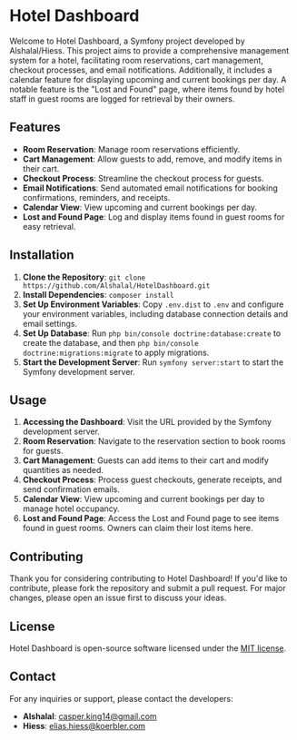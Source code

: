 # Hotel Dashboard

Welcome to Hotel Dashboard, a Symfony project developed by Alshalal/Hiess. This project aims to provide a comprehensive management system for a hotel, facilitating room reservations, cart management, checkout processes, and email notifications. Additionally, it includes a calendar feature for displaying upcoming and current bookings per day. A notable feature is the "Lost and Found" page, where items found by hotel staff in guest rooms are logged for retrieval by their owners.

## Features

- **Room Reservation**: Manage room reservations efficiently.
- **Cart Management**: Allow guests to add, remove, and modify items in their cart.
- **Checkout Process**: Streamline the checkout process for guests.
- **Email Notifications**: Send automated email notifications for booking confirmations, reminders, and receipts.
- **Calendar View**: View upcoming and current bookings per day.
- **Lost and Found Page**: Log and display items found in guest rooms for easy retrieval.

## Installation

1. **Clone the Repository**: `git clone https://github.com/Alshalal/HotelDashboard.git`
2. **Install Dependencies**: `composer install`
3. **Set Up Environment Variables**: Copy `.env.dist` to `.env` and configure your environment variables, including database connection details and email settings.
4. **Set Up Database**: Run `php bin/console doctrine:database:create` to create the database, and then `php bin/console doctrine:migrations:migrate` to apply migrations.
5. **Start the Development Server**: Run `symfony server:start` to start the Symfony development server.

## Usage

1. **Accessing the Dashboard**: Visit the URL provided by the Symfony development server.
2. **Room Reservation**: Navigate to the reservation section to book rooms for guests.
3. **Cart Management**: Guests can add items to their cart and modify quantities as needed.
4. **Checkout Process**: Process guest checkouts, generate receipts, and send confirmation emails.
5. **Calendar View**: View upcoming and current bookings per day to manage hotel occupancy.
6. **Lost and Found Page**: Access the Lost and Found page to see items found in guest rooms. Owners can claim their lost items here.

## Contributing

Thank you for considering contributing to Hotel Dashboard! If you'd like to contribute, please fork the repository and submit a pull request. For major changes, please open an issue first to discuss your ideas.

## License

Hotel Dashboard is open-source software licensed under the [MIT license](LICENSE).

## Contact

For any inquiries or support, please contact the developers:

- **Alshalal**: [casper.king14@gmail.com](mailto:casper.king14@gmail.com)
- **Hiess**: [elias.hiess@koerbler.com](mailto:elias.hiess@koerbler.com)

